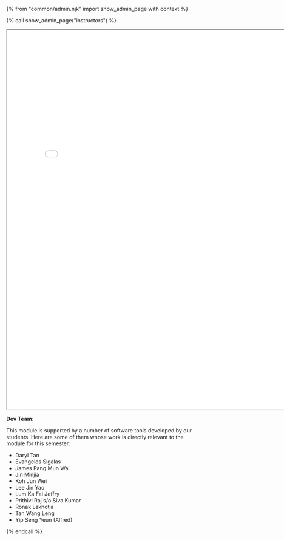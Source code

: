 {% from "common/admin.njk" import show_admin_page with context %}

{% call show_admin_page("instructors") %}
<div id="main">

<iframe src="{{ url_instructors }}" width="800" height="1000" ></iframe>

**Dev Team**:

This module is supported by a number of software tools developed by our students. Here are some of them whose work is directly relevant to the module for this semester:

* Daryl Tan
* Evangelos Sigalas
* James Pang Mun Wai
* Jin Minjia
* Koh Jun Wei
* Lee Jin Yao
* Lum Ka Fai Jeffry
* Prithivi Raj s/o Siva Kumar
* Ronak Lakhotia
* Tan Wang Leng
* Yip Seng Yeun (Alfred)

</div>

{% endcall %}
